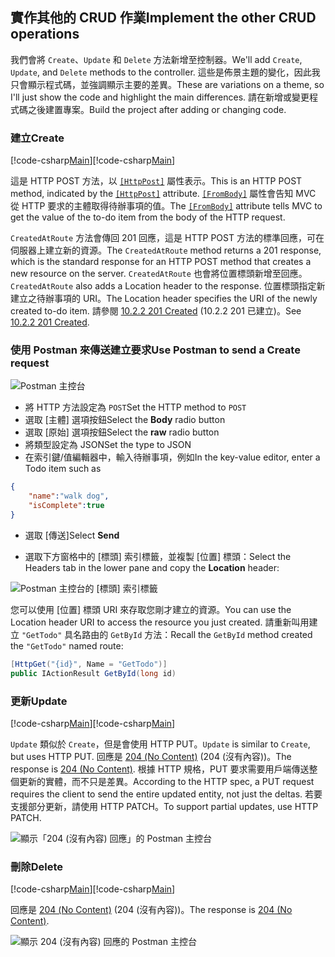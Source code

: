 ## <a name="implement-the-other-crud-operations"></a><span data-ttu-id="79f04-101">實作其他的 CRUD 作業</span><span class="sxs-lookup"><span data-stu-id="79f04-101">Implement the other CRUD operations</span></span>

<span data-ttu-id="79f04-102">我們會將 `Create`、`Update` 和 `Delete` 方法新增至控制器。</span><span class="sxs-lookup"><span data-stu-id="79f04-102">We'll add `Create`, `Update`, and `Delete` methods to the controller.</span></span> <span data-ttu-id="79f04-103">這些是佈景主題的變化，因此我只會顯示程式碼，並強調顯示主要的差異。</span><span class="sxs-lookup"><span data-stu-id="79f04-103">These are variations on a theme, so I'll just show the code and highlight the main differences.</span></span> <span data-ttu-id="79f04-104">請在新增或變更程式碼之後建置專案。</span><span class="sxs-lookup"><span data-stu-id="79f04-104">Build the project after adding or changing code.</span></span>

### <a name="create"></a><span data-ttu-id="79f04-105">建立</span><span class="sxs-lookup"><span data-stu-id="79f04-105">Create</span></span>

<span data-ttu-id="79f04-106">[!code-csharp[Main](../../tutorials/first-web-api/sample/TodoApi/Controllers/TodoController.cs?name=snippet_Create)]</span><span class="sxs-lookup"><span data-stu-id="79f04-106">[!code-csharp[Main](../../tutorials/first-web-api/sample/TodoApi/Controllers/TodoController.cs?name=snippet_Create)]</span></span>

<span data-ttu-id="79f04-107">這是 HTTP POST 方法，以 [`[HttpPost]`](https://docs.microsoft.com/aspnet/core/api) 屬性表示。</span><span class="sxs-lookup"><span data-stu-id="79f04-107">This is an HTTP POST method, indicated by the [`[HttpPost]`](https://docs.microsoft.com/aspnet/core/api) attribute.</span></span> <span data-ttu-id="79f04-108">[`[FromBody]`](https://docs.microsoft.com/aspnet/core/api) 屬性會告知 MVC 從 HTTP 要求的主體取得待辦事項的值。</span><span class="sxs-lookup"><span data-stu-id="79f04-108">The [`[FromBody]`](https://docs.microsoft.com/aspnet/core/api) attribute tells MVC to get the value of the to-do item from the body of the HTTP request.</span></span>

<span data-ttu-id="79f04-109">`CreatedAtRoute` 方法會傳回 201 回應，這是 HTTP POST 方法的標準回應，可在伺服器上建立新的資源。</span><span class="sxs-lookup"><span data-stu-id="79f04-109">The `CreatedAtRoute` method returns a 201 response, which is the standard response for an HTTP POST method that creates a new resource on the server.</span></span> <span data-ttu-id="79f04-110">`CreatedAtRoute` 也會將位置標頭新增至回應。</span><span class="sxs-lookup"><span data-stu-id="79f04-110">`CreatedAtRoute` also adds a Location header to the response.</span></span> <span data-ttu-id="79f04-111">位置標頭指定新建立之待辦事項的 URI。</span><span class="sxs-lookup"><span data-stu-id="79f04-111">The Location header specifies the URI of the newly created to-do item.</span></span> <span data-ttu-id="79f04-112">請參閱 [10.2.2 201 Created](http://www.w3.org/Protocols/rfc2616/rfc2616-sec10.html) (10.2.2 201 已建立)。</span><span class="sxs-lookup"><span data-stu-id="79f04-112">See [10.2.2 201 Created](http://www.w3.org/Protocols/rfc2616/rfc2616-sec10.html).</span></span>

### <a name="use-postman-to-send-a-create-request"></a><span data-ttu-id="79f04-113">使用 Postman 來傳送建立要求</span><span class="sxs-lookup"><span data-stu-id="79f04-113">Use Postman to send a Create request</span></span>

![Postman 主控台](../../tutorials/first-web-api/_static/pmc.png)

* <span data-ttu-id="79f04-115">將 HTTP 方法設定為 `POST`</span><span class="sxs-lookup"><span data-stu-id="79f04-115">Set the HTTP method to `POST`</span></span>
* <span data-ttu-id="79f04-116">選取 [主體] 選項按鈕</span><span class="sxs-lookup"><span data-stu-id="79f04-116">Select the **Body** radio button</span></span>
* <span data-ttu-id="79f04-117">選取 [原始] 選項按鈕</span><span class="sxs-lookup"><span data-stu-id="79f04-117">Select the **raw** radio button</span></span>
* <span data-ttu-id="79f04-118">將類型設定為 JSON</span><span class="sxs-lookup"><span data-stu-id="79f04-118">Set the type to JSON</span></span>
* <span data-ttu-id="79f04-119">在索引鍵/值編輯器中，輸入待辦事項，例如</span><span class="sxs-lookup"><span data-stu-id="79f04-119">In the key-value editor, enter a Todo item such as</span></span> 

```json
{
    "name":"walk dog",
    "isComplete":true
}
```

* <span data-ttu-id="79f04-120">選取 [傳送]</span><span class="sxs-lookup"><span data-stu-id="79f04-120">Select **Send**</span></span>

* <span data-ttu-id="79f04-121">選取下方窗格中的 [標頭] 索引標籤，並複製 [位置] 標頭：</span><span class="sxs-lookup"><span data-stu-id="79f04-121">Select the Headers tab in the lower pane and copy the **Location** header:</span></span>

![Postman 主控台的 [標頭] 索引標籤](../../tutorials/first-web-api/_static/pmget.png)

<span data-ttu-id="79f04-123">您可以使用 [位置] 標頭 URI 來存取您剛才建立的資源。</span><span class="sxs-lookup"><span data-stu-id="79f04-123">You can use the Location header URI to access the resource you just created.</span></span> <span data-ttu-id="79f04-124">請重新叫用建立 `"GetTodo"` 具名路由的 `GetById` 方法：</span><span class="sxs-lookup"><span data-stu-id="79f04-124">Recall the `GetById` method created the `"GetTodo"` named route:</span></span>

```csharp
[HttpGet("{id}", Name = "GetTodo")]
public IActionResult GetById(long id)
```

### <a name="update"></a><span data-ttu-id="79f04-125">更新</span><span class="sxs-lookup"><span data-stu-id="79f04-125">Update</span></span>

<span data-ttu-id="79f04-126">[!code-csharp[Main](../../tutorials/first-web-api/sample/TodoApi/Controllers/TodoController.cs?name=snippet_Update)]</span><span class="sxs-lookup"><span data-stu-id="79f04-126">[!code-csharp[Main](../../tutorials/first-web-api/sample/TodoApi/Controllers/TodoController.cs?name=snippet_Update)]</span></span>

<span data-ttu-id="79f04-127">`Update` 類似於 `Create`，但是會使用 HTTP PUT。</span><span class="sxs-lookup"><span data-stu-id="79f04-127">`Update` is similar to `Create`, but uses HTTP PUT.</span></span> <span data-ttu-id="79f04-128">回應是 [204 (No Content)](http://www.w3.org/Protocols/rfc2616/rfc2616-sec9.html) (204 (沒有內容))。</span><span class="sxs-lookup"><span data-stu-id="79f04-128">The response is [204 (No Content)](http://www.w3.org/Protocols/rfc2616/rfc2616-sec9.html).</span></span> <span data-ttu-id="79f04-129">根據 HTTP 規格，PUT 要求需要用戶端傳送整個更新的實體，而不只是差異。</span><span class="sxs-lookup"><span data-stu-id="79f04-129">According to the HTTP spec, a PUT request requires the client to send the entire updated entity, not just the deltas.</span></span> <span data-ttu-id="79f04-130">若要支援部分更新，請使用 HTTP PATCH。</span><span class="sxs-lookup"><span data-stu-id="79f04-130">To support partial updates, use HTTP PATCH.</span></span>

![顯示「204 (沒有內容) 回應」的 Postman 主控台](../../tutorials/first-web-api/_static/pmcput.png)

### <a name="delete"></a><span data-ttu-id="79f04-132">刪除</span><span class="sxs-lookup"><span data-stu-id="79f04-132">Delete</span></span>

<span data-ttu-id="79f04-133">[!code-csharp[Main](../../tutorials/first-web-api/sample/TodoApi/Controllers/TodoController.cs?name=snippet_Delete)]</span><span class="sxs-lookup"><span data-stu-id="79f04-133">[!code-csharp[Main](../../tutorials/first-web-api/sample/TodoApi/Controllers/TodoController.cs?name=snippet_Delete)]</span></span>

<span data-ttu-id="79f04-134">回應是 [204 (No Content)](http://www.w3.org/Protocols/rfc2616/rfc2616-sec9.html) (204 (沒有內容))。</span><span class="sxs-lookup"><span data-stu-id="79f04-134">The response is [204 (No Content)](http://www.w3.org/Protocols/rfc2616/rfc2616-sec9.html).</span></span>

![顯示 204 (沒有內容) 回應的 Postman 主控台](../../tutorials/first-web-api/_static/pmd.png)

